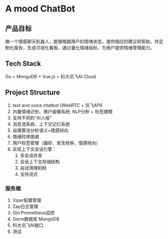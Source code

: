 # A mood ChatBot

## 产品目标

做一个情感聊天机器人，能够根据用户的情绪状态，提供相应的建议和帮助。并定制化报告，生成可视化看板，通过量化情绪指标，为用户提供情绪管理能力。



## Tech Stack

Go + MongoDB + Vue.js + 科大讯飞AI Cloud

## Project Structure

1. text and voice chatbot (WebRTC + 讯飞API)
2. 内置情绪识别、用户画像系统: NLP分析 + 标签建模
3. 支持不同的“AI人格”
4. 消息流系统、上下文记忆系统
5. 自建算法分析语义+情感倾向
6. 情绪时序图谱
7. 用户标签管理（偏好、发言频率、情感倾向）
8. 实现上下文会话引擎：
   1. 多会话并发
   2. 会话上下文存储结构
   3. 自动清理机制
   4. 支持流式

### 服务端

1. Viper配置管理
2. Zap日志管理
3. Gin Prometheus监控
4. Gorm数据库 MongoDB
5. 科大讯飞AI接口
6. 测试


